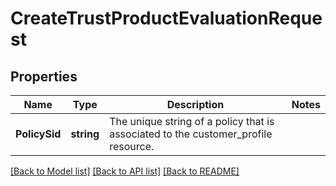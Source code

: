 # CreateTrustProductEvaluationRequest

## Properties

Name | Type | Description | Notes
------------ | ------------- | ------------- | -------------
**PolicySid** | **string** | The unique string of a policy that is associated to the customer_profile resource. | 

[[Back to Model list]](../README.md#documentation-for-models) [[Back to API list]](../README.md#documentation-for-api-endpoints) [[Back to README]](../README.md)


